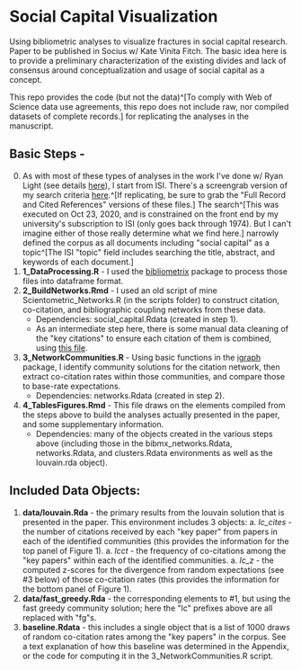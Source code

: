# Social Capital Visualization
Using bibliometric analyses to visualize fractures in social capital research. Paper to be published in Socius w/ Kate Vinita Fitch. The basic idea here is to provide a preliminary characterization of the existing divides and lack of consensus around conceptualization and usage of social capital as a concept.

This repo provides the code (but not the data)^[To comply with Web of Science data use agreements, this repo does not include raw, nor compiled datasets of complete records.] for replicating the analyses in the manuscript.

## Basic Steps - 
0. As with most of these types of analyses in the work I've done w/ Ryan Light (see details [here](https://sites.google.com/site/jimiadams/projects/ideas)), I start from ISI. There's a screengrab version of my search criteria [here](Search_Criteria.png).^[If replicating, be sure to grab the "Full Record and Cited References" versions of these files.] The search^[This was executed on Oct 23, 2020, and is constrained on the front end by my university's subscription to ISI (only goes back through 1974). But I can't imagine either of those really determine what we find here.] narrowly defined the corpus as all documents including "social capital" as a topic^[The ISI "topic" field includes searching the title, abstract, and keywords of each document.]
1. **1_DataProcessing.R** - I used the [bibliometrix](https://www.bibliometrix.org/) package to process those files into dataframe format.
1. **2_BuildNetworks.Rmd** - I used an old script of mine Scientometric_Networks.R (in the scripts folder) to construct citation, co-citation, and bibliographic coupling networks from these data. 
    - Dependencies: social_capital.Rdata (created in step 1).
    - As an intermediate step here, there is some manual data cleaning of the "key citations" to ensure each citation of them is combined, using [this file](z_EntityResolution.R).
1. **3_NetworkCommunities.R** - Using basic functions in the [igraph](https://igraph.org/r/) package, I identify community solutions for the citation network, then extract co-citation rates within those communities, and compare those to base-rate expectations.
    - Dependencies: networks.Rdata (created in step 2).
1. **4_TablesFigures.Rmd** - This file draws on the elements compiled from the steps above to build the analyses actually presented in the paper, and some supplementary information.
    - Dependencies: many of the objects created in the various steps above (including those in the bibmx_networks.Rdata, networks.Rdata, and clusters.Rdata environments as well as the louvain.rda object).
    
## Included Data Objects:
1. **data/louvain.Rda** - the primary results from the louvain solution that is presented in the paper. This environment includes 3 objects:
    a. *lc_cites* - the number of citations received by each "key paper" from papers in each of the identified communities (this provides the information for the top panel of Figure 1).
    a. *lcct* - the frequency of co-citations among the "key papers" within each of the identified communities.
    a. *lc_z* - the computed z-scores for the divergence from random expectations (see #3 below) of those co-citation rates (this provides the information for the bottom panel of Figure 1).
1. **data/fast_greedy.Rda** - the corresponding elements to #1, but using the fast greedy community solution; here the "lc" prefixes above are all replaced with "fg"s.
1. **baseline.Rdata** - this includes a single object that is a list of 1000 draws of random co-citation rates among the "key papers" in the corpus. See a text explanation of how this baseline was determined in the Appendix, or the code for computing it in the 3_NetworkCommunities.R script.

